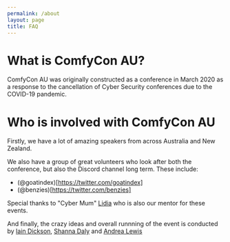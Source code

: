 ```yaml
---
permalink: /about
layout: page
title: FAQ
---
```


# What is ComfyCon AU?
ComfyCon AU was originally constructed as a conference in March 2020 as a response to the cancellation of Cyber Security conferences due to the COVID-19 pandemic. 

# Who is involved with ComfyCon AU
Firstly, we have a lot of amazing speakers from across Australia and New Zealand.

We also have a group of great volunteers who look after both the conference, but also the Discord channel long term. These include:
- (@goatindex)[https://twitter.com/goatindex]
- (@benzies)[https://twitter.com/benzies]

Special thanks to "Cyber Mum" [Lidia](https://twitter.com/pink_tangent) who is also our mentor for these events.

And finally, the crazy ideas and overall runnning of the event is conducted by [Iain Dickson](https://twitter.com/wan0net), [Shanna Daly](https://twitter.com/fancy_flare) and [Andrea Lewis](https://twitter.com/MissAndyL)
